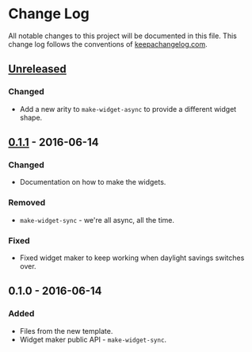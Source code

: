 # Change Log
All notable changes to this project will be documented in this file. This change log follows the conventions of [keepachangelog.com](http://keepachangelog.com/).

## [Unreleased]
### Changed
- Add a new arity to `make-widget-async` to provide a different widget shape.

## [0.1.1] - 2016-06-14
### Changed
- Documentation on how to make the widgets.

### Removed
- `make-widget-sync` - we're all async, all the time.

### Fixed
- Fixed widget maker to keep working when daylight savings switches over.

## 0.1.0 - 2016-06-14
### Added
- Files from the new template.
- Widget maker public API - `make-widget-sync`.

[Unreleased]: https://github.com/your-name/data-generator/compare/0.1.1...HEAD
[0.1.1]: https://github.com/your-name/data-generator/compare/0.1.0...0.1.1
